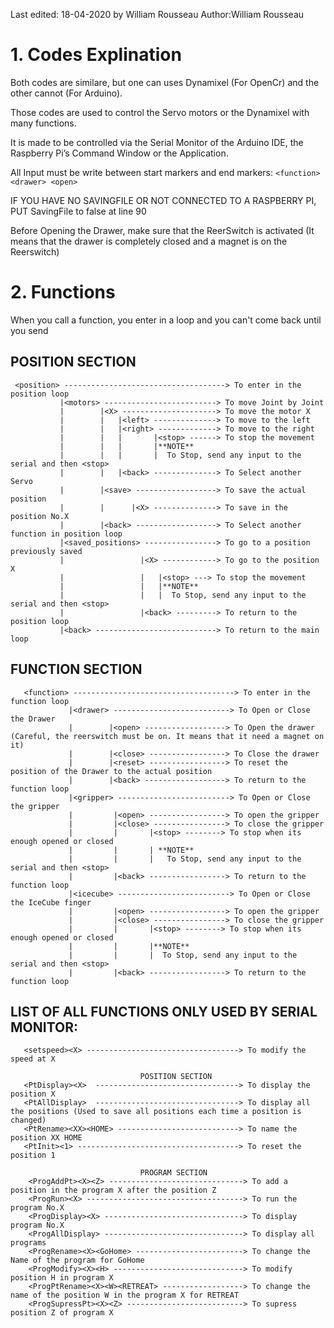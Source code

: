 Last edited: 18-04-2020 by William Rousseau
 Author:William Rousseau

# 1. Codes Explination
Both codes are similare, but one can uses Dynamixel (For OpenCr) and the other cannot (For Arduino).

Those codes are used to control the Servo motors or the Dynamixel with many functions. 

It is made to be controlled via the Serial Monitor of the Arduino IDE, the Raspberry Pi’s Command Window or the Application.

All Input must be write between start markers and end markers: ```<function> <drawer> <open>```
  
IF YOU HAVE NO SAVINGFILE OR NOT CONNECTED TO A RASPBERRY PI, PUT SavingFile to false at line 90

Before Opening the Drawer, make sure that the ReerSwitch is activated (It means that the drawer is completely closed and a magnet is on the Reerswitch)

# 2. Functions
When you call a function, you enter in a loop and you can't come back until you send <back>
## POSITION SECTION
 ```
  <position> ------------------------------------> To enter in the position loop 
            |<motors> -------------------------> To move Joint by Joint   
            |        |<X> ---------------------> To move the motor X
            |        |   |<left> --------------> To move to the left
            |        |   |<right> -------------> To move to the right
            |        |   |       |<stop> ------> To stop the movement
            |        |   |       |**NOTE**
            |        |   |       |  To Stop, send any input to the serial and then <stop>
            |        |   |<back> --------------> To Select another Servo
            |        |<save> ------------------> To save the actual position
            |        |      |<X> --------------> To save in the position No.X
            |        |<back> ------------------> To Select another function in position loop   
            |<saved_positions> ----------------> To go to a position previously saved
            |                 |<X> ------------> To go to the position X
            |                 |   |<stop> ---> To stop the movement
            |                 |   |**NOTE**
            |                 |   |  To Stop, send any input to the serial and then <stop>
            |                 |<back> ---------> To return to the position loop         
            |<back> ---------------------------> To return to the main loop
   ```                              
 ## FUNCTION SECTION  
 ```
    <function> ------------------------------------> To enter in the function loop
              |<drawer> --------------------------> To Open or Close the Drawer 
              |        |<open> ------------------> To Open the drawer (Careful, the reerswitch must be on. It means that it need a magnet on it)
              |        |<close> -----------------> To Close the drawer
              |        |<reset> -----------------> To reset the position of the Drawer to the actual position
              |        |<back> ------------------> To return to the function loop
              |<gripper> -------------------------> To Open or Close the gripper
              |         |<open> -----------------> To open the gripper
              |         |<close> ----------------> To close the gripper
              |         |       |<stop> --------> To stop when its enough opened or closed
              |         |       | **NOTE**
              |         |       |   To Stop, send any input to the serial and then <stop>
              |         |<back> -----------------> To return to the function loop
              |<icecube> -------------------------> To Open or Close the IceCube finger
              |         |<open> -----------------> To open the gripper
              |         |<close> ----------------> To close the gripper
              |         |       |<stop> --------> To stop when its enough opened or closed
              |         |       |**NOTE**
              |         |       |  To Stop, send any input to the serial and then <stop>
              |         |<back> -----------------> To return to the function loop                             
   ```                                             
                                               
 ## LIST OF ALL FUNCTIONS ONLY USED BY SERIAL MONITOR:                                              
 ```                                            
    <setspeed><X> ----------------------------------> To modify the speed at X
                        
                              POSITION SECTION
    <PtDisplay><X>  --------------------------------> To display the position X
    <PtAllDisplay>  --------------------------------> To display all the positions (Used to save all positions each time a position is changed)
    <PtRename><XX><HOME> ---------------------------> To name the position XX HOME 
    <PtInit><1> ------------------------------------> To reset the position 1
                         
                              PROGRAM SECTION
     <ProgAddPt><X><Z> ------------------------------> To add a position in the program X after the position Z 
     <ProgRun><X> -----------------------------------> To run the program No.X 
     <ProgDisplay><X> -------------------------------> To display program No.X 
     <ProgAllDisplay> -------------------------------> To display all programs
     <ProgRename><X><GoHome> ------------------------> To change the Name of the program for GoHome
     <ProgModify><X><H> -----------------------------> To modify position H in program X
     <ProgPtRename><X><W><RETREAT> ------------------> To change the name of the position W in the program X for RETREAT
     <ProgSupressPt><X><Z> --------------------------> To supress position Z of program X 
   
 ```
